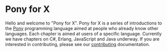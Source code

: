 # Pony for X

Hello and welcome to "Pony for X". Pony for X is a series of introductions to
the [Pony](http://www.ponylang.org) programming language aimed at people who
already know other languages. Each chapter is aimed at users of a specific
language. Currently we have chapters on C#, Erlang, JavaScript and Java
underway. If you are interested in contributing, please see our
[contributing](CONTRIBUTING.md) documentation.

